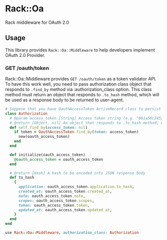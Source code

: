 # Rack::Oa
Rack middleware for OAuth 2.0

## Usage
This library provides `Rack::Oa::Middleware` to help developers implement OAuth 2.0 Provider.

### GET /oauth/token
Rack::Oa::Middleware provides `GET /oauth/token` as a token validator API.
To have this work well, you need to pass authorization class object
that responds to `.find_by` method via :authorization_class option.
This class method must return an object that responds to `.to_hash` method,
which will be used as a response body to be returned to user-agent.

```ruby
# Suppose that you have OauthAccessToken ActiveRecord class to persist access tokens.
class Authorization
  # @param access_token [String] Access token string (e.g. "0b1a56c2452de3167a45")
  # @return [Object, nil] An object that responds to .to_hash method, or nil
  def self.find_by(access_token: nil)
    if token = OauthAccessToken.find_by(token: access_token)
      new(oauth_access_token)
    end
  end

  def initialize(oauth_access_token)
    @oauth_access_token = oauth_access_token
  end

  # @return [Hash] A hash to be encoded into JSON response body
  def to_hash
    {
      application: oauth_access_token.application.to_hash,
      created_at: oauth_access_token.created_at,
      note: oauth_access_token.note,
      scopes: oauth_access_token.scopes,
      token: oauth_access_token.token,
      updated_at: oauth_access_token.updated_at,
    }
  end
end

use Rack::Oa::Middleware, authorization_class: Authorization
```

